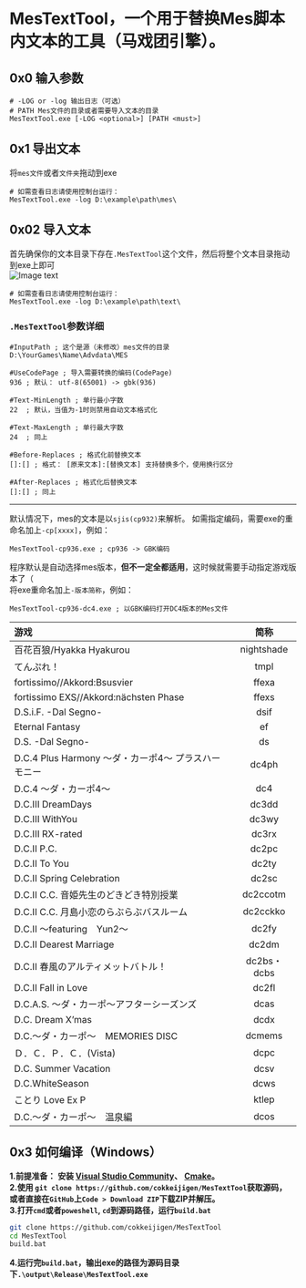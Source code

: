 # MesTextTool，一个用于替换Mes脚本内文本的工具（马戏团引擎）。
## 0x0 输入参数
```log
# -LOG or -log 输出日志（可选）
# PATH Mes文件的目录或者需要导入文本的目录
MesTextTool.exe [-LOG <optional>] [PATH <must>]
```
## 0x1 导出文本
将`mes文件`或者`文件夹`拖动到exe
```log
# 如需查看日志请使用控制台运行：
MesTextTool.exe -log D:\example\path\mes\
```
## 0x02 导入文本
首先确保你的文本目录下存在`.MesTextTool`这个文件，然后将整个文本目录拖动到exe上即可<br>
![Image text](https://github.com/cokkeijigen/MesTextTool/blob/master/picture.png)<br>
```log
# 如需查看日志请使用控制台运行：
MesTextTool.exe -log D:\example\path\text\
```
### `.MesTextTool`参数详细<br>
```
#InputPath ; 这个是源（未修改）mes文件的目录
D:\YourGames\Name\Advdata\MES

#UseCodePage ; 导入需要转换的编码(CodePage)
936 ; 默认： utf-8(65001) -> gbk(936)

#Text-MinLength ; 单行最小字数
22  ; 默认，当值为-1时则禁用自动文本格式化

#Text-MaxLength ; 单行最大字数
24  ; 同上

#Before-Replaces ; 格式化前替换文本
[]:[] ; 格式： [原来文本]:[替换文本] 支持替换多个，使用换行区分

#After-Replaces ; 格式化后替换文本
[]:[] ; 同上
```
***
默认情况下，mes的文本是以`sjis(cp932)`来解析。
如需指定编码，需要exe的重命名加上`-cp[xxxx]`，例如：
```
MesTextTool-cp936.exe ; cp936 -> GBK编码
```
程序默认是自动选择mes版本，**但不一定全都适用**，这时候就需要手动指定游戏版本了（<br>将exe重命名加上`-版本简称`，例如：
```
MesTextTool-cp936-dc4.exe ; 以GBK编码打开DC4版本的Mes文件
```
| 游戏| 简称 | 
| :-----| :----: |
|百花百狼/Hyakka Hyakurou|nightshade|
|てんぷれ！|tmpl|
|fortissimo//Akkord:Bsusvier | ffexa |
|fortissimo EXS//Akkord:nächsten Phase | ffexs | 
|D.S.i.F. -Dal Segno-| dsif | 
|Eternal Fantasy | ef | 
|D.S. -Dal Segno- | ds | 
|D.C.4 Plus Harmony 〜ダ・カーポ4〜 プラスハーモニー|dc4ph|
|D.C.4 ～ダ・カーポ4～ | dc4|
|D.C.III DreamDays|dc3dd|
|D.C.III WithYou|dc3wy|
|D.C.III RX-rated|dc3rx|
|D.C.II P.C.|dc2pc|
|D.C.II To You|dc2ty|
|D.C.II Spring Celebration|dc2sc|
|D.C.II C.C. 音姫先生のどきどき特別授業|dc2ccotm|
|D.C.II C.C. 月島小恋のらぶらぶバスルーム|dc2cckko|
|D.C.II 〜featuring　Yun2〜|dc2fy|
|D.C.II Dearest Marriage|dc2dm|
|D.C.II 春風のアルティメットバトル！|dc2bs・dcbs|
|D.C.II Fall in Love|dc2fl|
|D.C.A.S. 〜ダ・カーポ〜アフターシーズンズ|dcas|
|D.C. Dream X’mas|dcdx|
|D.C.〜ダ・カーポ〜　MEMORIES DISC|dcmems|
|Ｄ．Ｃ．Ｐ．Ｃ．(Vista)|dcpc|
|D.C. Summer Vacation|dcsv|
|D.C.WhiteSeason|dcws|
|ことり Love Ex P|ktlep|
|D.C.〜ダ・カーポ〜　温泉編|dcos|

## 0x3 如何编译（Windows）
**1.前提准备：**
**安装 [Visual Studio Community](https://visualstudio.microsoft.com/zh-hans/vs/community/)、**
**[Cmake](https://cmake.org/download/)。**<br>
**2.使用 `git clone https://github.com/cokkeijigen/MesTextTool`获取源码，**
**或者直接在`GitHub`上`Code > Download ZIP`下载ZIP并解压。**<br>
**3.打开`cmd`或者`poweshell`, `cd`到源码路径，运行`build.bat`**
```sh
git clone https://github.com/cokkeijigen/MesTextTool
cd MesTextTool
build.bat
```
**4.运行完`build.bat`，输出exe的路径为源码目录下`.\output\Release\MesTextTool.exe`**
